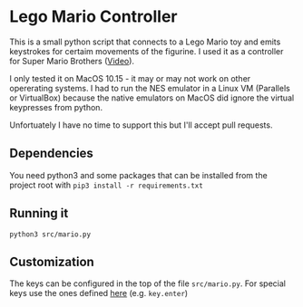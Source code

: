 # Lego Mario Controller

This is a small python script that connects to a Lego Mario toy and emits keystrokes for certaim movements of the figurine. I used it as a controller for Super Mario Brothers ([Video](https://twitter.com/r1ckp/status/1301074026975162368)).

I only tested it on MacOS 10.15 - it may or may not work on other opererating systems. I had to run the NES emulator in a Linux VM (Parallels or VirtualBox) because the native emulators on MacOS did ignore the virtual keypresses from python.

Unfortuately I have no time to support this but I'll accept pull requests.

## Dependencies

You need python3 and some packages that can be installed from the project root with `pip3 install -r requirements.txt`

## Running it

    python3 src/mario.py
    
## Customization

The keys can be configured in the top of the file `src/mario.py`. For special keys use the ones defined [here](https://pythonhosted.org/pynput/_modules/pynput/keyboard/_base.html#Key) (e.g. `key.enter`)
